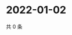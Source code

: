 # 2022-01-02

共 0 条

<!-- BEGIN WEIBO -->
<!-- 最后更新时间 Sun Jan 02 2022 09:57:11 GMT+0800 (China Standard Time) -->

<!-- END WEIBO -->
